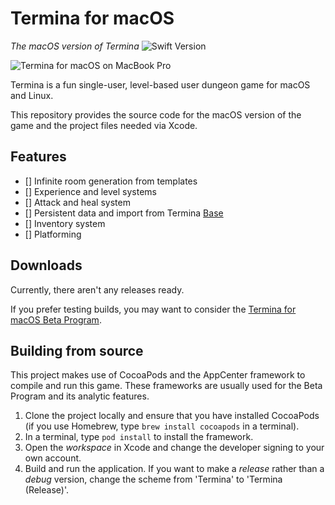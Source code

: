 # Termina for macOS
_The macOS version of Termina_
![Swift Version](https://img.shields.io/badge/swift-4.2-orange.svg)

![Termina for macOS on MacBook Pro](https://terminagame.github.io/assets/termina_macbook.png)

Termina is a fun single-user, level-based user dungeon game for macOS and Linux.

This repository provides the source code for the macOS version of the game and the project files needed via Xcode.

## Features
- [] Infinite room generation from templates
- [] Experience and level systems
- [] Attack and heal system
- [] Persistent data and import from Termina [Base](https://github.com/TerminaGame/base)
- [] Inventory system
- [] Platforming

## Downloads
Currently, there aren't any releases ready.

If you prefer testing builds, you may want to consider the [Termina for macOS Beta Program](https://terminagame.github.io/mac/tutoriel.html).

## Building from source
This project makes use of CocoaPods and the AppCenter framework to compile and run this game. These frameworks are usually used for the Beta Program and its analytic features.

1. Clone the project locally and ensure that you have installed CocoaPods (if you use Homebrew, type `brew install cocoapods` in a terminal).
2. In a terminal, type `pod install` to install the framework.
3. Open the _workspace_ in Xcode and change the developer signing to your own account.
4. Build and run the application. If you want to make a _release_ rather than a _debug_ version, change the scheme from 'Termina' to 'Termina (Release)'.